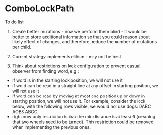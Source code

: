 # ComboLockPath

To do list:

1) Create better mutations - now we perform them blind - it would be better to store additional information so that you could reason about likely effect of changes, and therefore, reduce the number of mutations per child.

2) Current strategy implements elitism - may not be best

3) Think about restrictions on lock configuration to prevent casual observer from finding word, e.g.:
- if word is in the starting lock position, we will not use it
- if word can be read in a straight line at any offset in starting position, we will not use it
- if word can be read by moving at most one position up or down in starting position, we will not use it.  For example, consider the lock below, with the following rows visible, we would not use dogs:
DABC
AOBS
ABGC
- right now only restriction is that the min distance is at least 6 (meaning that two wheels need to be turned).  This restriction could be removed when implementing the previous ones.

